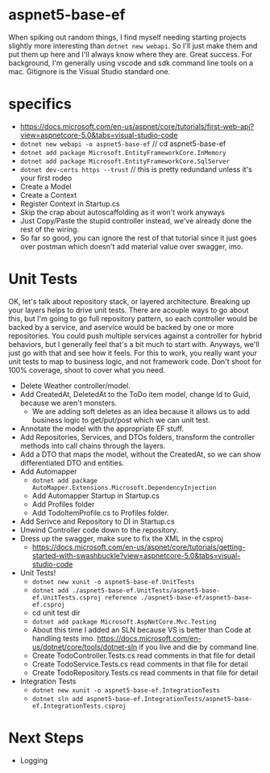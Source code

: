 # aspnet5-base-ef

When spiking out random things, I find myself needing starting projects slightly more interesting than `dotnet new webapi`.  So I'll just make them and put them up here and I'll always know where they are. Great success. For background, I'm generally using vscode and sdk command line tools on a mac. Gitignore is the Visual Studio standard one.

# specifics

* https://docs.microsoft.com/en-us/aspnet/core/tutorials/first-web-api?view=aspnetcore-5.0&tabs=visual-studio-code
* `dotnet new webapi -o aspnet5-base-ef` // cd aspnet5-base-ef
* `dotnet add package Microsoft.EntityFrameworkCore.InMemory`
* `dotnet add package Microsoft.EntityFrameworkCore.SqlServer`
* `dotnet dev-certs https --trust` // this is pretty redundand unless it's your first rodeo
* Create a Model
* Create a Context
* Register Context in Startup.cs
* Skip the crap about autoscaffolding as it won't work anyways
* Just Copy/Paste the stupid controller instead, we've already done the rest of the wiring.
* So far so good, you can ignore the rest of that tutorial since it just goes over postman which doesn't add material value over swagger, imo.

# Unit Tests

OK, let's talk about repository stack, or layered architecture. Breaking up your layers helps to drive unit tests. There are acouple
ways to go about this, but I'm going to go full repository pattern, so each controller would be backed by a service, and aservice would
be backed by one or more repositories.  You could push multiple services against a controller for hybrid behaviors, but I generally
feel that's a bit much to start with.  Anyways, we'll just go with that and see how it feels.  For this to work, you really want your unit tests to map to business logic, and not framework code.  Don't shoot for 100% coverage, shoot to cover what you need.

* Delete Weather controller/model.
* Add CreatedAt, DeletedAt to the ToDo item model, change Id to Guid, because we aren't monsters.
    * We are adding soft deletes as an idea because it allows us to add business logic to get/put/post which we can unit test.
* Annotate the model with the appropriate EF stuff.
* Add Repositories, Services, and DTOs folders, transform the controller methods into call chains through the layers.
* Add a DTO that maps the model, without the CreatedAt, so we can show differentiated DTO and entities.
* Add Automapper
    * `dotnet add package AutoMapper.Extensions.Microsoft.DependencyInjection`
    * Add Automapper Startup in Startup.cs
    * Add Profiles folder
    * Add TodoItemProfile.cs to Profiles folder.
* Add Serivce and Repository to DI in Startup.cs
* Unwind Controller code down to the repository.
* Dress up the swagger, make sure to fix the XML in the csproj
    * https://docs.microsoft.com/en-us/aspnet/core/tutorials/getting-started-with-swashbuckle?view=aspnetcore-5.0&tabs=visual-studio-code
* Unit Tests!
    * `dotnet new xunit -o aspnet5-base-ef.UnitTests`
    * `dotnet add ./aspnet5-base-ef.UnitTests/aspnet5-base-ef.UnitTests.csproj reference ./aspnet5-base-ef/aspnet5-base-ef.csproj `
    * cd unit test dir
    * `dotnet add package Microsoft.AspNetCore.Mvc.Testing`
    * About this time I added an SLN because VS is better than Code at handling tests imo. https://docs.microsoft.com/en-us/dotnet/core/tools/dotnet-sln if you live and die by command line.
    * Create TodoController.Tests.cs read comments in that file for detail
    * Create TodoService.Tests.cs read comments in that file for detail
    * Create TodoRepository.Tests.cs read comments in that file for detail
* Integration Tests
    * `dotnet new xunit -o aspnet5-base-ef.IntegrationTests`
    * `dotnet sln add aspnet5-base-ef.IntegrationTests/aspnet5-base-ef.IntegrationTests.csproj`
    

# Next Steps

* Logging

